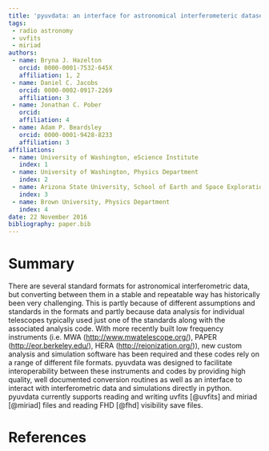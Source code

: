 ```yaml
---
title: 'pyuvdata: an interface for astronomical interferometeric datasets in python'
tags:
 - radio astronomy
 - uvfits
 - miriad
authors:
 - name: Bryna J. Hazelton
   orcid: 0000-0001-7532-645X
   affiliation: 1, 2
 - name: Daniel C. Jacobs
   orcid: 0000-0002-0917-2269
   affiliation: 3
 - name: Jonathan C. Pober
   orcid:
   affiliation: 4
 - name: Adam P. Beardsley
   orcid: 0000-0001-9428-8233
   affiliation: 3
affiliations:
 - name: University of Washington, eScience Institute
   index: 1
 - name: University of Washington, Physics Department
   index: 2
 - name: Arizona State University, School of Earth and Space Exploration
   index: 3
 - name: Brown University, Physics Department
   index: 4
date: 22 November 2016
bibliography: paper.bib
---
```


# Summary

There are several standard formats for astronomical interferometric data, but
converting between them in a stable and repeatable way has historically been
very challenging. This is partly because of different assumptions and standards
in the formats and partly because data analysis for individual telescopes
typically used just one of the standards along with the associated analysis
code. With more recently built low frequency instruments
(i.e. MWA (http://www.mwatelescope.org/), PAPER (http://eor.berkeley.edu/),
HERA (http://reionization.org/)), new custom analysis and simulation software
has been required and these codes rely on a range of different file formats.
pyuvdata was designed to facilitate interoperability between these instruments
and codes by providing high quality, well documented conversion routines as well
as an interface to interact with interferometric data and simulations directly
in python. pyuvdata currently supports reading and writing uvfits [@uvfits] and
miriad [@miriad] files and reading FHD [@fhd] visibility save files.

# References
